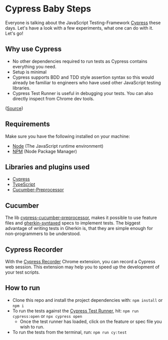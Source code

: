 # Cypress Baby Steps

Everyone is talking about the JavaScript Testing-Framework [Cypress](https://www.cypress.io/) these days.
Let's have a look with a few experiments, what one can do with it. Let's go!

## Why use Cypress
- No other dependencies required to run tests as Cypress contains everything you need.
- Setup is minimal
- Cypress supports BDD and TDD style assertion syntax so this would already be familiar to engineers who have used other JavaScript testing libraries.
- Cypress Test Runner is useful in debugging your tests. You can also directly inspect from Chrome dev tools.  

([Source](https://github.com/mdcruz))

## Requirements
Make sure you have the following installed on your machine:

- [Node](https://nodejs.org) (The JavaScript runtime environment)
- [NPM](https://nodejs.org/en/knowledge/getting-started/npm/what-is-npm/) (Node Package Manager)

## Libraries and plugins used
- [Cypress](https://www.cypress.io/)
- [TypeScript](https://docs.cypress.io/guides/tooling/typescript-support.html#Install-TypeScript)
- [Cucumber-Preprocessor](https://github.com/TheBrainFamily/cypress-cucumber-preprocessor)

## Cucumber
The lib [cypress-cucumber-preprocessor](https://github.com/TheBrainFamily/cypress-cucumber-preprocessor), makes it possible
to use feature files and [gherkin-syntaxed](https://www.guru99.com/gherkin-test-cucumber.html) specs to implement tests.
The biggest advantage of writing tests in Gherkin is, that they are simple enough for non-programmers to be understood.

## Cypress Recorder
With the [Cypress Recorder](http://www.cypressrecorder.com/) Chrome extension, you can record a Cypress web session.
This extension may help you to speed up the development of your test scripts.

## How to run
* Clone this repo and install the project dependencies with:
`npm install` or `npm i`
* To run the tests against the [Cypress Test Runner](https://docs.cypress.io/guides/core-concepts/test-runner.html#Overview), hit: `npm run cypress:open` or `npx cypress open`
    * Once the test runner has loaded, click on the feature or spec file you wish to run.
* To run the tests from the terminal, run:
`npm run cy:test`